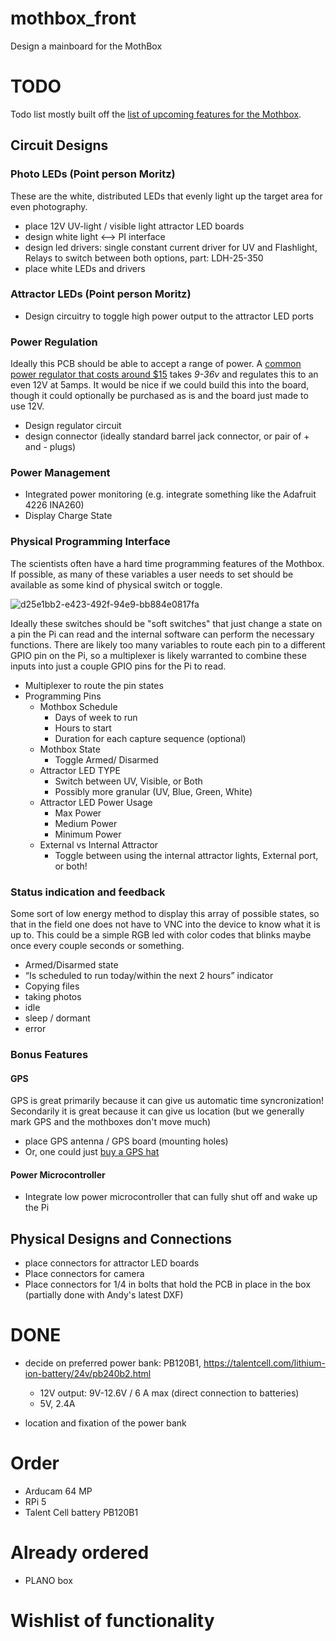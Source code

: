 # mothbox_front

Design a mainboard for the MothBox

# TODO
Todo list mostly built off the [list of upcoming features for the Mothbox](https://digital-naturalism-laboratories.github.io/Mothbox/docs/about/upcoming/).

## Circuit Designs

### Photo LEDs (Point person Moritz)
These are the white, distributed LEDs that evenly light up the target area for even photography.

- place 12V UV-light / visible light attractor LED boards
- design white light <--> PI interface
- design led drivers: single constant current driver for UV and Flashlight, Relays to switch between both options, part: LDH-25-350
- place white LEDs and drivers

### Attractor LEDs (Point person Moritz)
- Design circuitry to toggle high power output to the attractor LED ports

### Power Regulation
Ideally this PCB should be able to accept a range of power. A [common power regulator that costs around $15](https://www.amazon.com/dp/B0B6VK8BPN?ref=ppx_yo2ov_dt_b_fed_asin_title&th=1) takes *9-36v* and regulates this to an even 12V at 5amps. It would be nice if we could build this into the board, though it could optionally be purchased as is and the board just made to use 12V.

- Design regulator circuit
- design connector (ideally standard barrel jack connector, or pair of + and - plugs)

### Power Management
- Integrated power monitoring (e.g. integrate something like the Adafruit 4226 INA260)
- Display Charge State

### Physical Programming Interface
The scientists often have a hard time programming features of the Mothbox. If possible, as many of these variables a user needs to set should be available as some kind of physical switch or toggle. 

![d25e1bb2-e423-492f-94e9-bb884e0817fa](https://github.com/user-attachments/assets/e90bf354-2e8e-4ae5-8092-2fc40de9ab7f)

Ideally these switches should be "soft switches" that just change a state on a pin the Pi can read and the internal software can perform the necessary functions. There are likely too many variables to route each pin to a different GPIO pin on the Pi, so a multiplexer is likely warranted to combine these inputs into just a couple GPIO pins for the Pi to read.

- Multiplexer to route the pin states
- Programming Pins
    - Mothbox Schedule
        - Days of week to run
        - Hours to start
        - Duration for each capture sequence (optional)
    - Mothbox State
        - Toggle Armed/ Disarmed
    - Attractor LED TYPE
        - Switch between UV, Visible, or Both
        - Possibly more granular (UV, Blue, Green, White)
    - Attractor LED Power Usage
        - Max Power
        - Medium Power
        - Minimum Power
    - External vs Internal Attractor
        - Toggle between using the internal attractor lights, External port, or both!



### Status indication and feedback
Some sort of low energy method to display this array of possible states, so that in the field one does not have to VNC into the device to know what it is up to. This could be a simple RGB led with color codes that blinks maybe once every couple seconds or something.
- Armed/Disarmed state
- “Is scheduled to run today/within the next 2 hours” indicator
- Copying files
- taking photos
- idle
- sleep / dormant
- error

### Bonus Features
#### GPS
GPS is great primarily because it can give us automatic time syncronization!
Secondarily it is great because it can give us location (but we generally mark GPS and the mothboxes don't move much)
- place GPS antenna / GPS board (mounting holes)
- Or, one could just [buy a GPS hat](https://www.adafruit.com/product/2324)

#### Power Microcontroller
- Integrate low power microcontroller that can fully shut off and wake up the Pi

## Physical Designs and Connections
- place connectors for attractor LED boards
- Place connectors for camera
- Place connectors for 1/4 in bolts that hold the PCB in place in the box (partially done with Andy's latest DXF)

# DONE
- decide on preferred power bank: PB120B1, https://talentcell.com/lithium-ion-battery/24v/pb240b2.html
    - 12V output: 9V-12.6V / 6 A max (direct connection to batteries)
    - 5V, 2.4A

- location and fixation of the power bank

# Order
- Arducam 64 MP
- RPi 5
- Talent Cell battery PB120B1


# Already ordered
- PLANO box

# Wishlist of functionality









